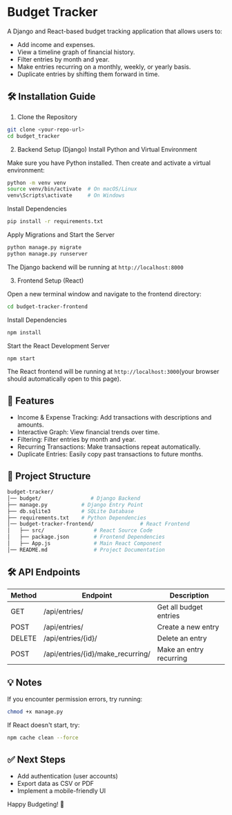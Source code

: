 # Budget Tracker

A Django and React-based budget tracking application that allows users to:

- Add income and expenses.
- View a timeline graph of financial history.
- Filter entries by month and year.
- Make entries recurring on a monthly, weekly, or yearly basis.
- Duplicate entries by shifting them forward in time.

## 🛠️ Installation Guide
1. Clone the Repository

```bash
git clone <your-repo-url>
cd budget_tracker
```

2. Backend Setup (Django)
Install Python and Virtual Environment

Make sure you have Python installed. Then create and activate a virtual environment:

```bash
python -m venv venv
source venv/bin/activate  # On macOS/Linux
venv\Scripts\activate     # On Windows
```

Install Dependencies

```bash
pip install -r requirements.txt
```

Apply Migrations and Start the Server

```bash
python manage.py migrate
python manage.py runserver
```

The Django backend will be running at `http://localhost:8000`

3. Frontend Setup (React)

Open a new terminal window and navigate to the frontend directory:

```bash
cd budget-tracker-frontend
```

Install Dependencies

```bash
npm install
```

Start the React Development Server

```bash
npm start
```

The React frontend will be running at `http://localhost:3000`(your browser should automatically open to this page).

## 🚀 Features

- Income & Expense Tracking: Add transactions with descriptions and amounts.
- Interactive Graph: View financial trends over time.
- Filtering: Filter entries by month and year.
- Recurring Transactions: Make transactions repeat automatically.
- Duplicate Entries: Easily copy past transactions to future months.

## 📂 Project Structure

```bash
budget-tracker/
│── budget/                # Django Backend
├── manage.py           # Django Entry Point
├── db.sqlite3          # SQLite Database
├── requirements.txt    # Python Dependencies
│── budget-tracker-frontend/               # React Frontend
│   ├── src/                # React Source Code
│   ├── package.json        # Frontend Dependencies
│   ├── App.js              # Main React Component
│── README.md               # Project Documentation
```

## 🛠 API Endpoints

| Method | Endpoint | Description |
|----------|----------|----------|
GET	| /api/entries/ | Get all budget entries
POST | /api/entries/ | Create a new entry
DELETE | /api/entries/{id}/ | Delete an entry
POST | /api/entries/{id}/make_recurring/ | Make an entry recurring


## 💡 Notes

If you encounter permission errors, try running:

```bash
chmod +x manage.py
```

If React doesn't start, try:

```bash
npm cache clean --force
```

## ✅ Next Steps

- Add authentication (user accounts)
- Export data as CSV or PDF
- Implement a mobile-friendly UI

Happy Budgeting! 🚀